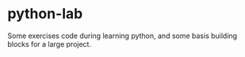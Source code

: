 # python-lab
Some exercises code during learning python, and some basis building blocks for a large project.
